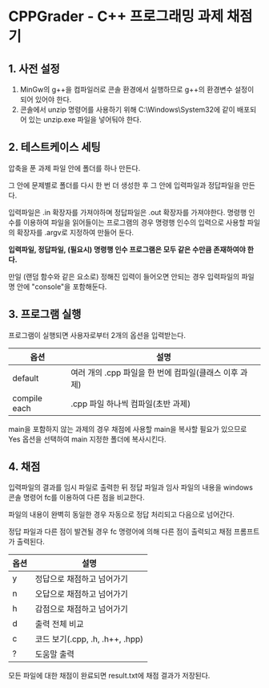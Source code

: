 # CPPGrader - C++ 프로그래밍 과제 채점기
## 1. 사전 설정
1. MinGw의 g++을 컴파일러로 콘솔 환경에서 실행하므로 g++의 환경변수 설정이 되어 있어야 한다.
2. 콘솔에서 unzip 명령어를 사용하기 위해 C:\Windows\System32에 같이 배포되어 있는 unzip.exe 파일을 넣어둬야 한다.

## 2. 테스트케이스 세팅
압축을 푼 과제 파일 안에 폴더를 하나 만든다.

그 안에 문제별로 폴더를 다시 한 번 더 생성한 후 그 안에 입력파일과 정답파일을 만든다.

입력파일은 .in 확장자를 가져야하며 정답파일은 .out 확장자를 가져야한다. 명령행 인수를 이용하여 파일을 읽어들이는 프로그램의 경우 명령행 인수의 입력으로 사용할 파일의 확장자를 .argv로 지정하여 만들어 둔다.

**입력파일, 정답파일, (필요시) 명령행 인수 프로그램은 모두 같은 수만큼 존재하여야 한다.**

만일 (랜덤 함수와 같은 요소로) 정해진 입력이 들어오면 안되는 경우 입력파일의 파일명 안에 "console"을 포함해둔다.

## 3. 프로그램 실행
프로그램이 실행되면 사용자로부터 2개의 옵션을 입력받는다. 

| 옵션           | 설명                                 |
|--------------|------------------------------------|
| default      | 여러 개의 .cpp 파일을 한 번에 컴파일(클래스 이후 과제) |
| compile each | .cpp 파일 하나씩 컴파일(초반 과제)             |

main을 포함하지 않는 과제의 경우 채점에 사용할 main을 복사할 필요가 있으므로 Yes 옵션을 선택하여 main 지정한 폴더에 복사시킨다.

## 4. 채점
입력파일의 결과를 임시 파일로 출력한 뒤 정답 파일과 임사 파일의 내용을 windows 콘솔 명령어 fc를 이용하여 다른 점을 비교한다.

파일의 내용이 완벽히 동일한 경우 자동으로 정답 처리되고 다음으로 넘어간다.

정답 파일과 다른 점이 발견될 경우 fc 명령어에 의해 다른 점이 출력되고 채점 프롬프트가 출력된다.

| 옵션 | 설명                          |
|----|-----------------------------|
| y  | 정답으로 채점하고 넘어가기              |
| n  | 오답으로 채점하고 넘어가기              |
| h  | 감점으로 채점하고 넘어가기              |
| d  | 출력 전체 비교                    |
| c  | 코드 보기(.cpp, .h, .h++, .hpp) |
| ?  | 도움말 출력                      |

모든 파일에 대한 채점이 완료되면 result.txt에 채점 결과가 저장된다.
